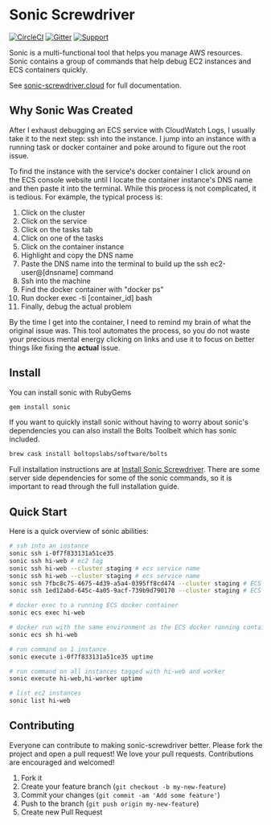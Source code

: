 # Sonic Screwdriver

[![CircleCI](https://circleci.com/gh/boltopslabs/sonic.svg?style=svg)](https://circleci.com/gh/boltopslabs/sonic)
[![Gitter](https://badges.gitter.im/boltopslabs/sonic.svg)](https://gitter.im/boltopslabs/sonic?utm_source=badge&utm_medium=badge&utm_campaign=pr-badge)
[![Support](https://img.shields.io/badge/get-support-blue.svg)](https://boltops.com?utm_source=badge&utm_medium=badge&utm_campaign=sonic)

Sonic is a multi-functional tool that helps you manage AWS resources. Sonic contains a group of commands that help debug EC2 instances and ECS containers quickly.

See [sonic-screwdriver.cloud](http://sonic-screwdriver.cloud) for full documentation.

## Why Sonic Was Created

After I exhaust debugging an ECS service with CloudWatch Logs, I usually take it to the next step: ssh into the instance. I jump into an instance with a running task or docker container and poke around to figure out the root issue.

To find the instance with the service's docker container I click around on the ECS console website until I locate the container instance's DNS name and then paste it into the terminal. While this process is not complicated, it is tedious.  For example, the typical process is:

1. Click on the cluster
2. Click on the service
3. Click on the tasks tab
4. Click on one of the tasks
5. Click on the container instance
6. Highlight and copy the DNS name
7. Paste the DNS name into the terminal to build up the ssh ec2-user@[dnsname] command
8. Ssh into the machine
9. Find the docker container with "docker ps"
10. Run docker exec -ti [container_id] bash
11. Finally, debug the actual problem

By the time I get into the container, I need to remind my brain of what the original issue was.  This tool automates the process, so you do not waste your precious mental energy clicking on links and use it to focus on better things like fixing the **actual** issue.

## Install

You can install sonic with RubyGems

```sh
gem install sonic
```

If you want to quickly install sonic without having to worry about sonic's dependencies you can also install the Bolts Toolbelt which has sonic included.

```sh
brew cask install boltopslabs/software/bolts
```

Full installation instructions are at [Install Sonic Screwdriver](http://sonic-screwdriver.cloud/docs/install/).  There are some server side dependencies for some of the sonic commands, so it is important to read through the full installation guide.

## Quick Start

Here is a quick overview of sonic abilities:

```sh
# ssh into an instance
sonic ssh i-0f7f833131a51ce35
sonic ssh hi-web # ec2 tag
sonic ssh hi-web --cluster staging # ecs service name
sonic ssh hi-web --cluster staging # ecs service name
sonic ssh 7fbc8c75-4675-4d39-a5a4-0395ff8cd474 --cluster staging # ECS container id
sonic ssh 1ed12abd-645c-4a05-9acf-739b9d790170 --cluster staging # ECS task id

# docker exec to a running ECS docker container
sonic ecs exec hi-web

# docker run with the same environment as the ECS docker running containers
sonic ecs sh hi-web

# run command on 1 instance
sonic execute i-0f7f833131a51ce35 uptime

# run command on all instances tagged with hi-web and worker
sonic execute hi-web,hi-worker uptime

# list ec2 instances
sonic list hi-web
```

## Contributing

Everyone can contribute to making sonic-screwdriver better.  Please fork the project and open a pull request! We love your pull requests. Contributions are encouraged and welcomed!

1. Fork it
2. Create your feature branch (`git checkout -b my-new-feature`)
3. Commit your changes (`git commit -am 'Add some feature'`)
4. Push to the branch (`git push origin my-new-feature`)
5. Create new Pull Request
